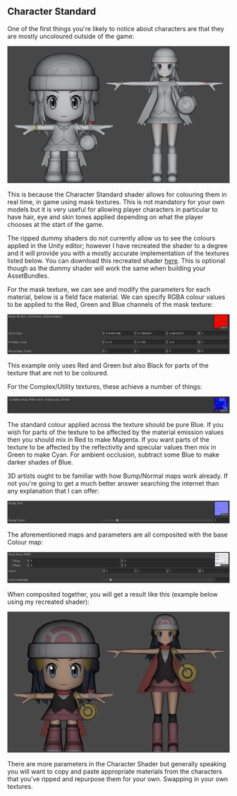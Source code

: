 ## Character Standard

One of the first things you're likely to notice about characters are that they are mostly uncoloured outside of the game:

![shaders-standard-1](/img/lumitool-guides/characters/shaders-standard-1.webp)

This is because the Character Standard shader allows for colouring them in real time, in game using mask textures.
This is not mandatory for your own models but it is very useful for allowing player characters in particular to
have hair, eye and skin tones applied depending on what the player chooses at the start of the game.

The ripped dummy shaders do not currently allow us to see the colours applied in the Unity editor; however I have
recreated the shader to a degree and it will provide you with a mostly accurate implementation of
the textures listed below. You can download this recreated shader [here](https://drive.google.com/file/d/1a6A07jwsdUNda4J6K328tkHI6LKxnXfI/view?usp=sharing).
This is optional though as the dummy shader will work the same when building your AssetBundles.

For the mask texture, we can see and modify the parameters for each material, below is a field face material.
We can specify RGBA colour values to be applied to the Red, Green and Blue channels of the mask texture:

![shaders-standard-2](/img/lumitool-guides/characters/shaders-standard-2.webp)

This example only uses Red and Green but also Black for parts of the texture that are not to be coloured.

For the Complex/Utility textures, these achieve a number of things:

![shaders-standard-3](/img/lumitool-guides/characters/shaders-standard-3.webp)

The standard colour applied across the texture should be pure Blue. If you wish for parts of the texture to be affected by the material
emission values then you should mix in Red to make Magenta. If you want parts of the texture to be affected by the reflectivity and specular
values then mix in Green to make Cyan. For ambient occlusion, subtract some Blue to make darker shades of Blue.

3D artists ought to be familiar with how Bump/Normal maps work already.
If not you're going to get a much better answer searching the internet than any explanation that I can offer:

![shaders-standard-4](/img/lumitool-guides/characters/shaders-standard-4.webp)

The aforementioned maps and parameters are all composited with the base Colour map:

![shaders-standard-5](/img/lumitool-guides/characters/shaders-standard-5.webp)

When composited together, you will get a result like this (example below using my recreated shader):

![shaders-standard-6](/img/lumitool-guides/characters/shaders-standard-6.webp)

There are more parameters in the Character Shader but generally speaking you will want to copy and paste appropriate materials from the
characters that you've ripped and repurpose them for your own. Swapping in your own textures.